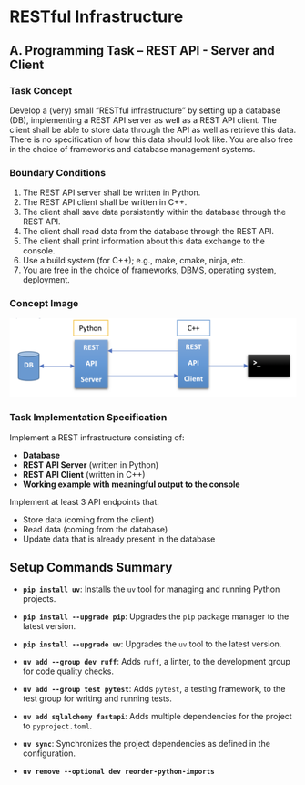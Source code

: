 # RESTful Infrastructure

## A. Programming Task – REST API - Server and Client

### Task Concept
Develop a (very) small “RESTful infrastructure” by setting up a database (DB), implementing a REST API server as well as a REST API client. The client shall be able to store data through the API as well as retrieve this data. There is no specification of how this data should look like. You are also free in the choice of frameworks and database management systems.

### Boundary Conditions
1. The REST API server shall be written in Python.
2. The REST API client shall be written in C++.
3. The client shall save data persistently within the database through the REST API.
4. The client shall read data from the database through the REST API.
5. The client shall print information about this data exchange to the console.
6. Use a build system (for C++); e.g., make, cmake, ninja, etc.
7. You are free in the choice of frameworks, DBMS, operating system, deployment.

### Concept Image

![Basic Infrastructure Diagram](RESTful_infracstructure_basic_architecture.png)

### Task Implementation Specification
Implement a REST infrastructure consisting of:
- **Database**
- **REST API Server** (written in Python)
- **REST API Client** (written in C++)
- **Working example with meaningful output to the console**

Implement at least 3 API endpoints that:
- Store data (coming from the client)
- Read data (coming from the database)
- Update data that is already present in the database



## Setup Commands Summary

- **`pip install uv`**: Installs the `uv` tool for managing and running Python projects.

- **`pip install --upgrade pip`**: Upgrades the `pip` package manager to the latest version.

- **`pip install --upgrade uv`**: Upgrades the `uv` tool to the latest version.

- **`uv add --group dev ruff`**: Adds `ruff`, a linter, to the development group for code quality checks.

- **`uv add --group test pytest`**: Adds `pytest`, a testing framework, to the test group for writing and running tests.

- **`uv add sqlalchemy fastapi`**: Adds multiple dependencies for the project to `pyproject.toml`.

- **`uv sync`**: Synchronizes the project dependencies as defined in the configuration.

- **`uv remove --optional dev reorder-python-imports`**
